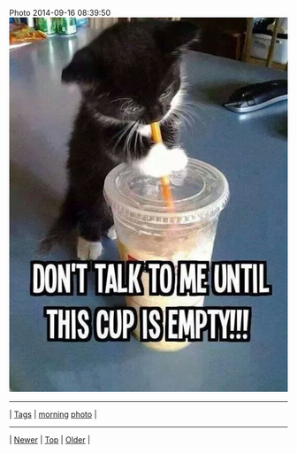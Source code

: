 <!--
title: Photo 2014-09-16 08
date: 2020-06-28T15:00:41.546Z
tags: morning, photo
-->











Photo 2014-09-16 08:39:50
![](97637326657-0.jpg)

<!--BOTTOM-POST-NAVIGATION-->
---

| [Tags](tags.md) | [morning](tag-morning.md) [photo](tag-photo.md) |

---

| [Newer](97402176047.md) | [Top](index.md) | [Older](98045333542.md) |